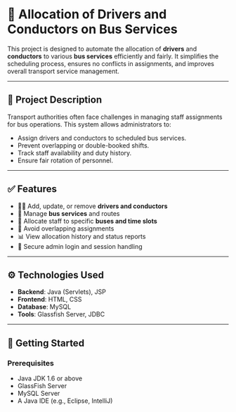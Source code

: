 # 🚌 Allocation of Drivers and Conductors on Bus Services

This project is designed to automate the allocation of **drivers** and **conductors** to various **bus services** efficiently and fairly. It simplifies the scheduling process, ensures no conflicts in assignments, and improves overall transport service management.

---

## 📌 Project Description

Transport authorities often face challenges in managing staff assignments for bus operations. This system allows administrators to:

- Assign drivers and conductors to scheduled bus services.
- Prevent overlapping or double-booked shifts.
- Track staff availability and duty history.
- Ensure fair rotation of personnel.

---

## ✅ Features

- 🧑‍✈️ Add, update, or remove **drivers and conductors**
- 🚌 Manage **bus services** and routes
- 📅 Allocate staff to specific **buses and time slots**
- 🔁 Avoid overlapping assignments
- 📊 View allocation history and status reports
- 🔐 Secure admin login and session handling

---

## ⚙️ Technologies Used

- **Backend**: Java (Servlets), JSP
- **Frontend**: HTML, CSS
- **Database**: MySQL
- **Tools**: Glassfish Server, JDBC

---

## 🚀 Getting Started

### Prerequisites

- Java JDK 1.6 or above
- GlassFish Server
- MySQL Server
- A Java IDE (e.g., Eclipse, IntelliJ)


